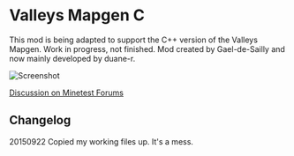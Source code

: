 # Valleys Mapgen C
This mod is being adapted to support the C++ version of the 
Valleys Mapgen. Work in progress, not finished.
Mod created by Gael-de-Sailly and now mainly developed by duane-r.

![Screenshot](http://i.imgur.com/A6CBuaV.png)

[Discussion on Minetest Forums](https://forum.minetest.net/viewtopic.php?f=9&t=11430)

## Changelog
20150922 Copied my working files up. It's a mess.

